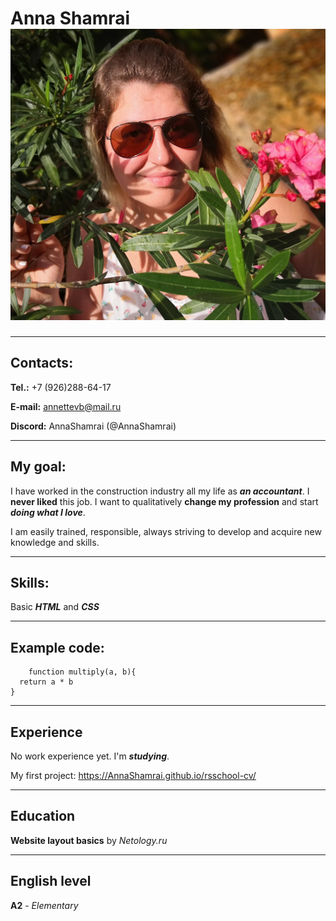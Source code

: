 # Anna Shamrai ![Foto](/FotoForCV.jpg "Foto for CV")

-----
## Contacts:
**Tel.:** +7 (926)288-64-17

**E-mail:** annettevb@mail.ru

**Discord:** AnnaShamrai (@AnnaShamrai)

---
## My goal:
I have worked in the construction industry all my life as __*an accountant*__. I __never liked__ this job. I want to qualitatively __change my profession__ and start __*doing what I love*__.

I am easily trained, responsible, always striving to develop and acquire new knowledge and skills.

---
## Skills:
Basic _**HTML**_ and _**CSS**_

---
## Example code:
```
	function multiply(a, b){
  return a * b
}
```

---
## Experience
No work experience yet. I'm _**studying**_.

My first project: <https://AnnaShamrai.github.io/rsschool-cv/>

---
## Education
**Website layout basics** by _Netology.ru_

---
## English level
**A2** - _Elementary_ 